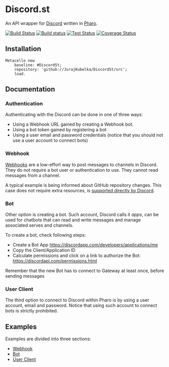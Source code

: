 # Discord.st

An API wrapper for [Discord](https://discordapp.com) written in [Pharo](http://pharo.org).

[![Build Status](https://travis-ci.org/JurajKubelka/DiscordSt.svg?branch=master)](https://travis-ci.org/JurajKubelka/DiscordSt)
[![Build status](https://ci.appveyor.com/api/projects/status/enr9dgwos8ke340m/branch/master?svg=true)](https://ci.appveyor.com/project/JurajKubelka/discordst/branch/master)
[![Test Status](https://api.bob-bench.org/v1/badgeByUrl?branch=master&hosting=github&ci=travis-ci&repo=JurajKubelka%2FDiscordSt)](https://bob-bench.org/r/gh/JurajKubelka/DiscordSt)
[![Coverage Status](https://coveralls.io/repos/github/JurajKubelka/DiscordSt/badge.svg?branch=master)](https://coveralls.io/github/JurajKubelka/DiscordSt?branch=master)

## Installation

```Smalltalk
Metacello new
    baseline: #DiscordSt;
    repository: 'github://JurajKubelka/DiscordSt/src';
    load.
```

## Documentation

### Authentication

Authenticating with the Discord can be done in one of three ways:

- Using a Webhook URL gained by creating a Webhook bot.
- Using a bot token gained by registering a bot
- Using a user email and password credentials (notice that you should
not use a user account to connect bots)

### Webhook

[Webhooks](https://discordapp.com/developers/docs/resources/webhook#webhook-resource)
are a low-effort way to post messages to channels in Discord. They do
not require a bot user or authentication to use. They cannot read
messages from a channel.

A typical example is being informed about GitHub repository
changes. This case does not require extra resources, is [supported
directly by Discord](https://gist.github.com/jagrosh/5b1761213e33fc5b54ec7f6379034a22).

### Bot

Other option is creating a bot. Such account, Discord calls it *apps*,
can be used for chatbots that can read and write messages and manage
associated serves and channels.

To create a bot, check following steps:
- Create a Bot App https://discordapp.com/developers/applications/me
- Copy the Client/Application ID
- Calculate permissions and click on a link to authorize the Bot: https://discordapi.com/permissions.html

Remember that the new Bot has to connect to Gateway at least once, before sending messages

### User Client

The third option to connect to Discord within Pharo is by using a user
account, email and password. Notice that using such account to connect
bots is strictly prohibited.

## Examples

Examples are divided into three sections:

- [Webhook](doc/Webhook.md)
- [Bot](doc/Bot.md)
- [User Client](doc/UserClient.md)
